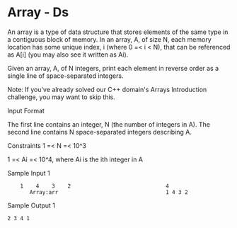 # Array - Ds

An array is a type of data structure that stores elements of the same type in a contiguous block of memory. In an array, A, of size N, each memory location has some unique index, i (where 0 =< i < N), that can be referenced as A[i] (you may also see it written as Ai).

Given an array, A, of N integers, print each element in reverse order as a single line of space-separated integers.

Note: If you've already solved our C++ domain's Arrays Introduction challenge, you may want to skip this.

Input Format

The first line contains an integer, N (the number of integers in A). The second line contains N space-separated integers describing A.

Constraints 
1 =< N =< 10^3 

1 =< Ai =< 10^4, where Ai is the ith integer in A

Sample Input 1

        1    4    3    2                              4 
           Array:arr                                  1 4 3 2

Sample Output 1

    2 3 4 1